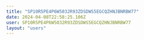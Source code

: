 ```yaml
---
title: "SP10R5PE4P6W5032R93ZDSDWS5EGCQZHNJBNRBW77"
date: 2024-04-08T22:58:25.106Z
user: SP10R5PE4P6W5032R93ZDSDWS5EGCQZHNJBNRBW77
layout: "users"
---
```

    